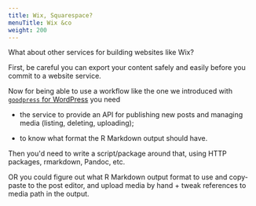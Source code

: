 ```yaml
---
title: Wix, Squarespace?
menuTitle: Wix &co
weight: 200
---
```


What about other services for building websites like Wix?

First, be careful you can export your content safely and easily before you commit to a website service.

Now for being able to use a workflow like the one we introduced with [`goodpress` for WordPress](https://github.com/maelle/goodpress/) you need

* the service to provide an API for publishing new posts and managing media (listing, deleting, uploading);

* to know what format the R Markdown output should have.

Then you'd need to write a script/package around that, using HTTP packages, rmarkdown, Pandoc, etc.

OR you could figure out what R Markdown output format to use and copy-paste to the post editor, and upload media by hand + tweak references to media path in the output.